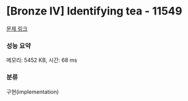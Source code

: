 # [Bronze IV] Identifying tea - 11549 

[문제 링크](https://www.acmicpc.net/problem/11549) 

### 성능 요약

메모리: 5452 KB, 시간: 68 ms

### 분류

구현(implementation)


